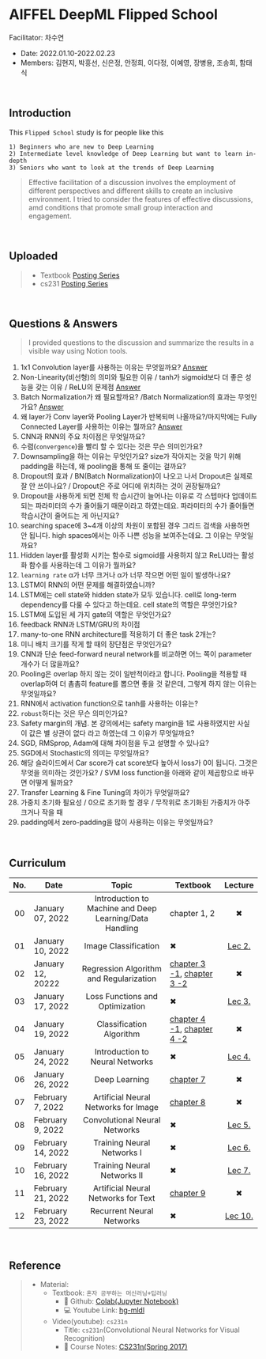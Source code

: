 # AIFFEL DeepML Flipped School
Facilitator: 차수연

- Date: 2022.01.10-2022.02.23
- Members: 김현지, 박흥선, 신은정, 안정희, 이다정, 이예영, 장병용, 조송희, 함태식

</br>

## Introduction

This `Flipped School` study is for people like this

```
1) Beginners who are new to Deep Learning
2) Intermediate level knowledge of Deep Learning but want to learn in-depth
3) Seniors who want to look at the trends of Deep Learning
```

> Effective facilitation of a discussion involves the employment of different perspectives and different skills to create an inclusive environment.
I tried to consider the features of effective discussions, amd conditions that promote small group interaction and engagement.


</br>

## Uploaded

> - Textbook [Posting Series](https://velog.io/@cha-suyeon/series/%ED%98%BC%EC%9E%90%EA%B3%B5%EB%B6%80%ED%95%98%EB%8A%94%EB%A8%B8%EC%8B%A0%EB%9F%AC%EB%8B%9D)
> - cs231 [Posting Series](https://velog.io/@cha-suyeon/series/CS231n)

</br>

## Questions & Answers

> I provided questions to the discussion and summarize the results in a visible way using Notion tools.

1. 1x1 Convolution layer를 사용하는 이유는 무엇일까요? [Answer](https://github.com/cha-suyeon/MLDL-study/blob/main/answers/1x1_Convolution_layer.md)
2. Non-Linearity(비선형)의 의미와 필요한 이유 / tanh가 sigmoid보다 더 좋은 성능을 갖는 이유 / ReLU의 문제점 [Answer](https://github.com/cha-suyeon/MLDL-study/blob/main/answers/Activation_Function.md)
3. Batch Normalization가 왜 필요할까요? /Batch Normalization의 효과는 무엇인가요? [Answer](https://github.com/cha-suyeon/MLDL-study/blob/main/answers/Batch_Normalization.md)
4. 왜 layer가 Conv layer와 Pooling Layer가 반복되며 나올까요?/마지막에는 Fully Connected Layer를 사용하는 이유는 뭘까요? [Answer](https://github.com/cha-suyeon/MLDL-study/blob/main/answers/CNN_Architecture.md)
5. CNN과 RNN의 주요 차이점은 무엇일까요?
6. 수렴(`convergence`)을 빨리 할 수 있다는 것은 무슨 의미인가요?
7. Downsampling을 하는 이유는 무엇인가요? size가 작아지는 것을 막기 위해 padding을 하는데, 왜 pooling을 통해 또 줄이는 걸까요?
8. Dropout의  효과 / BN(Batch Normalization)이 나오고 나서 Dropout은 실제로 잘 안 쓰이나요? / Dropout은 주로 어디에 위치하는 것이 권장될까요?
9. Dropout을 사용하게 되면 전체 학 습시간이 늘어나는 이유로 각 스텝마다 업데이트되는 파라미터의 수가 줄어들기 때문이라고 하였는데요. 파라미터의 수가 줄어들면 학습시간이 줄어드는 게 아닌지요?
10. searching space에 3~4개 이상의 차원이 포함된 경우 그리드 검색을 사용하면 안 됩니다. high spaces에서는 아주 나쁜 성능을 보여주는데요. 그 이유는 무엇일까요?
11. Hidden layer를 활성화 시키는 함수로 sigmoid를 사용하지 않고 ReLU라는 활성화 함수를 사용하는데 그 이유가 뭘까요?
12. `learning rate` α가 너무 크거나 α가 너무 작으면 어떤 일이 발생하나요?
13. LSTM이 RNN의 어떤 문제를 해결하였습니까? 
14. LSTM에는 cell state와 hidden state가 모두 있습니다. cell로 long-term dependency를 다룰 수 있다고 하는데요. cell state의 역할은 무엇인가요?
15. LSTM에 도입된 세 가지 gate의 역할은 무엇인가요?
16. feedback RNN과 LSTM/GRU의 차이점
17. many-to-one RNN architecture를 적용하기 더 좋은 task 2개는?
18. 미니 배치 크기를 작게 할 때의 장단점은 무엇인가요?
19. CNN과 단순 feed-forward neural network를 비교하면 어느 쪽이 parameter 개수가 더 많을까요?
20. Pooling은 overlap 하지 않는 것이 일반적이라고 합니다. Pooling을 적용할 때 overlap하여 더 촘촘히 feature를 뽑으면 좋을 것 같은데, 그렇게 하지 않는 이유는 무엇일까요?
21. RNN에서 activation function으로 tanh를 사용하는 이유는?
22. `robust`하다는 것은 무슨 의미인가요?
23. Safety margin의 개념. 본 강의에서는 safety margin을 1로 사용하였지만 사실 이 값은 별 상관이 없다 라고 하였는데 그 이유가 무엇일까요?
24. SGD, RMSprop, Adam에 대해 차이점을 두고 설명할 수 있나요?
25. SGD에서 Stochastic의 의미는 무엇일까요?
26. 해당 슬라이드에서 Car score가 cat score보다 높아서 loss가 0이 됩니다. 그것은 무엇을 의미하는 것인가요? / SVM loss function을 아래와 같이 제곱항으로 바꾸면 어떻게 될까요?
27. Transfer Learning & Fine Tuning의 차이가 무엇일까요?
28. 가중치 초기화 필요성 / 0으로 초기화 할 경우 / 무작위로 초기화된 가중치가 아주 크거나 작을 때
29. padding에서 zero-padding을 많이 사용하는 이유는 무엇일까요?

</br>

## Curriculum

|No.|Date|Topic|Textbook|Lecture|
|:--:|--|:--:|--|:--:|
|00|January 07, 2022|Introduction to Machine and Deep Learning/Data Handling|chapter 1, 2|✖|
|01|January 10, 2022|Image Classification|✖|[Lec 2.](https://velog.io/@cha-suyeon/CS231n-2%EA%B0%95-%EC%9A%94%EC%95%BD)|
|02|January 12, 20222|Regression Algorithm and Regularization|[chapter 3 -1](https://velog.io/@cha-suyeon/%ED%98%BC%EA%B3%B5%EB%A8%B8-K-Nearest-Neighbors-R), [chapter 3 -2](https://velog.io/@cha-suyeon/%ED%98%BC%EA%B3%B5%EB%A8%B8-feature-engineering-%EB%8B%A4%EC%A4%91-%ED%9A%8C%EA%B7%80)|✖|
|03|January 17, 2022|Loss Functions and Optimization|✖|[Lec 3.](https://velog.io/@cha-suyeon/cs231-Lecture-3-Loss-Functions-and-Optimization-%EC%9A%94%EC%95%BD)|
|04|January 19, 2022|Classification Algorithm|[chapter 4 -1](https://velog.io/@cha-suyeon/%ED%98%BC%EA%B3%B5%EB%A8%B8-Logistic-Regression%EB%A1%9C%EC%A7%80%EC%8A%A4%ED%8B%B1-%ED%9A%8C%EA%B7%80), [chapter 4 -2](https://velog.io/@cha-suyeon/%ED%98%BC%EA%B3%B5%EB%A8%B8-%EB%B0%B0%EC%B9%98%EC%99%80-%EB%AF%B8%EB%8B%88-%EB%B0%B0%EC%B9%98-%ED%99%95%EB%A5%A0%EC%A0%81-%EA%B2%BD%EC%82%AC%ED%95%98%EA%B0%95%EB%B2%95)|✖|
|05|January 24, 2022|Introduction to Neural Networks|✖|[Lec 4.](https://velog.io/@cha-suyeon/CS231n-4%EA%B0%95-%EC%A0%95%EB%A6%AC-Introduction-to-Neural-Networks)|
|06|January 26, 2022|Deep Learning|[chapter 7](https://velog.io/@cha-suyeon/%ED%98%BC%EA%B3%B5%EB%A8%B8)|✖|
|07|February 7, 2022|Artificial Neural Networks for Image|[chapter 8](https://velog.io/@cha-suyeon/%ED%98%BC%EA%B3%B5%EB%A8%B8-%ED%95%A9%EC%84%B1%EA%B3%B1-%EC%8B%A0%EA%B2%BD%EB%A7%9D-Convolution-Neural-Network)|✖|
|08|February 9, 2022|Convolutional Neural Networks|✖|[Lec 5.](https://velog.io/@cha-suyeon/cs231n-5%EA%B0%95-%EC%A0%95%EB%A6%AC-Convolutional-Neural-Networks)|
|09|February 14, 2022|Training Neural Networks I|✖|[Lec 6.](https://velog.io/@cha-suyeon/cs231n-6%EA%B0%95-%EC%A0%95%EB%A6%AC-Training-Neural-Networks-I)|
|10|February 16, 2022|Training Neural Networks II|✖|[Lec 7.](https://velog.io/@cha-suyeon/cs231n-7%EA%B0%95-%EC%A0%95%EB%A6%AC-Training-Neural-Networks-II)|
|11|February 21, 2022|Artificial Neural Networks for Text|[chapter 9](https://velog.io/@cha-suyeon/%ED%98%BC%EA%B3%B5%EB%A8%B8-%EC%88%9C%EC%B0%A8-%EB%8D%B0%EC%9D%B4%ED%84%B0%EC%99%80-%EC%88%9C%ED%99%98-%EC%8B%A0%EA%B2%BD%EB%A7%9D)|✖|
|12|February 23, 2022|Recurrent Neural Networks|✖| [Lec 10.](https://velog.io/@cha-suyeon/cs231n-10%EA%B0%95-%EC%A0%95%EB%A6%AC-Recurrent-Neural-Networks)|

</br>

## Reference

> - Material: 
>   - Textbook: `혼자 공부하는 머신러닝+딥러닝`
>     - 📙 Github: [Colab(Jupyter Notebook)](https://github.com/rickiepark/hg-mldl)
>     - 💻 Youtube Link: [hg-mldl](http://bit.ly/hg-mldl-youtube)
>   - Video(youtube): `cs231n`
>     - Title: `cs231n`(Convolutional Neural Networks for Visual Recognition)
>     - 📒 Course Notes: [CS231n(Spring 2017)](http://cs231n.stanford.edu/)    
